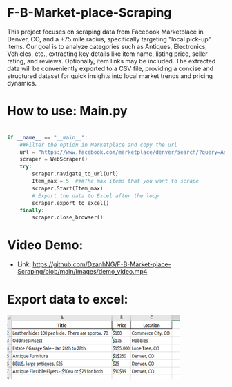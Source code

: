 # F-B-Market-place-Scraping
This project focuses on scraping data from Facebook Marketplace in Denver, CO, and a +75 mile radius, specifically targeting "local pick-up" items. Our goal is to analyze categories such as Antiques, Electronics, Vehicles, etc., extracting key details like item name, listing price, seller rating, and reviews. Optionally, item links may be included. The extracted data will be conveniently exported to a CSV file, providing a concise and structured dataset for quick insights into local market trends and pricing dynamics.


# How to use: Main.py
```python 

if __name__ == "__main__":
    ##Filter the option in Marketplace and copy the url
    url = "https://www.facebook.com/marketplace/denver/search/?query=Antiques%20%26%20Collectibles" 
    scraper = WebScraper()
    try:
        scraper.navigate_to_url(url)
        Item_max = 5  ###The max items that you want to scrape
        scraper.Start(Item_max)
        # Export the data to Excel after the loop
        scraper.export_to_excel()
    finally:
        scraper.close_browser()
```
# Video Demo:
- Link: https://github.com/DzanhNG/F-B-Market-place-Scraping/blob/main/Images/demo_video.mp4

# Export data to excel:
<img src="./Images\output_data.PNG" width="400" height="150">

